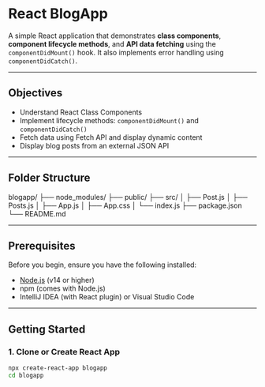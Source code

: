 #  React BlogApp

A simple React application that demonstrates **class components**, **component lifecycle methods**, and **API data fetching** using the `componentDidMount()` hook. It also implements error handling using `componentDidCatch()`.

---

##  Objectives

- Understand React Class Components
- Implement lifecycle methods: `componentDidMount()` and `componentDidCatch()`
- Fetch data using Fetch API and display dynamic content
- Display blog posts from an external JSON API

---

##  Folder Structure

blogapp/
├── node_modules/
├── public/
├── src/
│ ├── Post.js
│ ├── Posts.js
│ ├── App.js
│ ├── App.css
│ └── index.js
├── package.json
└── README.md


---

##  Prerequisites

Before you begin, ensure you have the following installed:

- [Node.js](https://nodejs.org/) (v14 or higher)
- npm (comes with Node.js)
- IntelliJ IDEA (with React plugin) or Visual Studio Code

---

##  Getting Started

### 1. Clone or Create React App

```bash
npx create-react-app blogapp
cd blogapp
